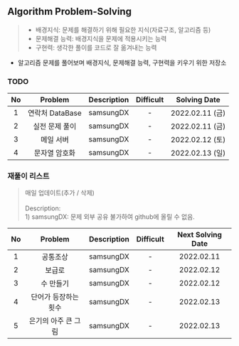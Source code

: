 ## Algorithm Problem-Solving
>- 배경지식: 문제를 해결하기 위해 필요한 지식(자료구조, 알고리즘 등)
>- 문제해결 능력: 배경지식을 문제에 적용시키는 능력
>- 구현력: 생각한 풀이를 코드로 잘 옮겨내는 능력

- 알고리즘 문제를 풀어보며 배경지식, 문제해결 능력, 구현력을 키우기 위한 저장소

### TODO
| No | Problem | Description | Difficult | Solving Date |
|:------:|:---------:|:---------:|:-----------:|:-----------:|
| 1 | 연락처 DataBase | samsungDX | - | 2022.02.11 (금) |
| 2 | 실전 문제 풀이 | samsungDX | - | 2022.02.11 (금) |
| 3 | 메일 서버 | samsungDX | - | 2022.02.12 (토) |
| 4 | 문자열 암호화 | samsungDX | - | 2022.02.13 (일) |

### 재풀이 리스트
>매일 업데이트(추가 / 삭제)
><br>
><br>Description: 
> <br>1) samsungDX: 문제 외부 공유 불가하여 github에 올릴 수 없음.

| No | Problem | Description | Difficult | Next Solving Date |
|:------:|:---------:|:---------:|:-----------:|:-----------:|
| 1 | 공통조상 | samsungDX | - | 2022.02.11 |
| 2 | 보급로 | samsungDX | - | 2022.02.12 |
| 3 | 수 만들기 | samsungDX | - | 2022.02.12 |
| 4 | 단어가 등장하는 횟수 | samsungDX | - | 2022.02.13 |
| 5 | 은기의 아주 큰 그림 | samsungDX | - | 2022.02.13 |

